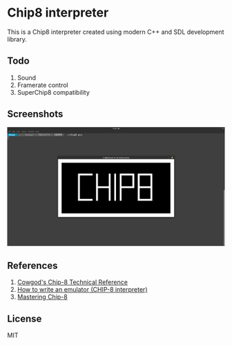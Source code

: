 # Chip8 interpreter

This is a Chip8 interpreter created using modern C++ and SDL development library. 

## Todo

1. Sound
2. Framerate control
3. SuperChip8 compatibility

## Screenshots

![alt text](/img/logo.png)

## References

1. [Cowgod's Chip-8 Technical Reference](http://devernay.free.fr/hacks/chip8/C8TECH10.HTM#00EE)
2. [How to write an emulator (CHIP-8 interpreter)](http://www.multigesture.net/articles/how-to-write-an-emulator-chip-8-interpreter/)
3. [Mastering Chip-8](http://mattmik.com/files/chip8/mastering/chip8.html)



## License

MIT
